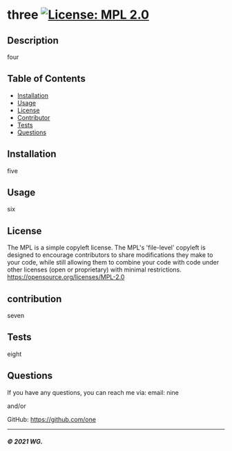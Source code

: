 
  # three  [![License: MPL 2.0](https://img.shields.io/badge/License-MPL%202.0-brightgreen.svg)](https://opensource.org/licenses/MPL-2.0)

  ## Description
  four

  ## Table of Contents
  * [Installation](#installation)
  * [Usage](#usage)
  * [License](#license)
  * [Contributor](#contributor)
  * [Tests](#tests)
  * [Questions](#questions)

  ## Installation
  five

  ## Usage
  six

  ## License
  The MPL is a simple copyleft license. The MPL's 'file-level' copyleft is designed to encourage contributors to share modifications they make to your code, while still allowing them to combine your code with code under other licenses (open or proprietary) with minimal restrictions. https://opensource.org/licenses/MPL-2.0

  ## contribution
  seven

  ## Tests
  eight

  ## Questions

  If you have any questions, you can reach me via:
  email: nine

  and/or

  GitHub: https://github.com/one

  ---
  ##### © 2021 WG.
  
  